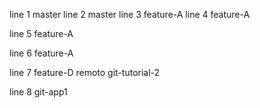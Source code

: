 line 1 master
line 2 master
line 3 feature-A
line 4 feature-A

line 5 feature-A

line 6 feature-A

line 7 feature-D remoto
    git-tutorial-2

line 8
    git-app1